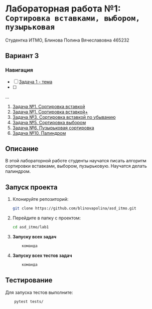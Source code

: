 # Лабораторная работа №1: `Сортировка вставками, выбором, пузырьковая`

Студентка ИТМО, Блинова Полина Вячеславовна 465232
## Вариант 3
### Навигация

- [ ] [Задача 1 - тема ](lab.md)
- [ ]
...
1. [Задача №1. Сортировка вставкой](./task_1)
2. [Задача №1. Сортировка вставкой+](./task_2)
3. [Задача №3. Сортировка вставкой по убыванию](./task_3)
5. [Задача №5. Сортировка выбором](./task_5)
6. [Задача №6. Пузырьковая сортировка](./task_6)
7. [Задача №10. Палиндром](./task_10)

## Описание
В этой лабораторной работе студенты научатся писать алгоритм cортировки вставками, выбором, пузырьковую. Научатся делать палиндром.

## Запуск проекта
1. Клонируйте репозиторий:
   ```bash
   git clone https://github.com/blinovapolina/asd_itmo.git
   ```
2. Перейдите в папку с проектом:
   ```bash
   cd asd_itmo/lab1
   ```
3. **Запуску всех задач**
    ```bash
        команда

4. **Запуску всех  тестов задач**
    ```bash
        команда

## Тестирование
Для запуска тестов выполните:
```bash
    pytest tests/
```

